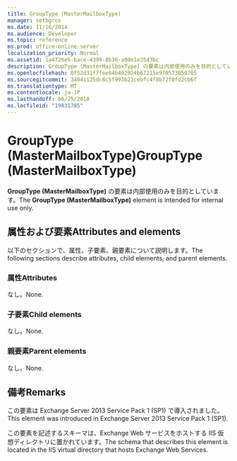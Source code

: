 ```yaml
---
title: GroupType (MasterMailboxType)
manager: sethgros
ms.date: 11/16/2014
ms.audience: Developer
ms.topic: reference
ms.prod: office-online-server
localization_priority: Normal
ms.assetid: 1a4726e5-bace-4399-8b36-a0de1e35d3bc
description: GroupType (MasterMailboxType) の要素は内部使用のみを目的としています。
ms.openlocfilehash: 0f52d31f7fee94b492924b67215e970573850705
ms.sourcegitcommit: 34041125dc8c5f993b21cebfc4f8b72f0fd2cb6f
ms.translationtype: MT
ms.contentlocale: ja-JP
ms.lasthandoff: 06/25/2018
ms.locfileid: "19831785"
---
```

# <a name="grouptype-mastermailboxtype"></a><span data-ttu-id="31822-103">GroupType (MasterMailboxType)</span><span class="sxs-lookup"><span data-stu-id="31822-103">GroupType (MasterMailboxType)</span></span>

<span data-ttu-id="31822-104">**GroupType (MasterMailboxType)** の要素は内部使用のみを目的としています。</span><span class="sxs-lookup"><span data-stu-id="31822-104">The **GroupType (MasterMailboxType)** element is intended for internal use only.</span></span> 

## <a name="attributes-and-elements"></a><span data-ttu-id="31822-105">属性および要素</span><span class="sxs-lookup"><span data-stu-id="31822-105">Attributes and elements</span></span>

<span data-ttu-id="31822-106">以下のセクションで、属性、子要素、親要素について説明します。</span><span class="sxs-lookup"><span data-stu-id="31822-106">The following sections describe attributes, child elements, and parent elements.</span></span>
  
### <a name="attributes"></a><span data-ttu-id="31822-107">属性</span><span class="sxs-lookup"><span data-stu-id="31822-107">Attributes</span></span>

<span data-ttu-id="31822-108">なし。</span><span class="sxs-lookup"><span data-stu-id="31822-108">None.</span></span>
  
### <a name="child-elements"></a><span data-ttu-id="31822-109">子要素</span><span class="sxs-lookup"><span data-stu-id="31822-109">Child elements</span></span>

<span data-ttu-id="31822-110">なし。</span><span class="sxs-lookup"><span data-stu-id="31822-110">None.</span></span>
  
### <a name="parent-elements"></a><span data-ttu-id="31822-111">親要素</span><span class="sxs-lookup"><span data-stu-id="31822-111">Parent elements</span></span>

<span data-ttu-id="31822-112">なし。</span><span class="sxs-lookup"><span data-stu-id="31822-112">None.</span></span>
  
## <a name="remarks"></a><span data-ttu-id="31822-113">備考</span><span class="sxs-lookup"><span data-stu-id="31822-113">Remarks</span></span>

<span data-ttu-id="31822-114">この要素は Exchange Server 2013 Service Pack 1 (SP1) で導入されました。</span><span class="sxs-lookup"><span data-stu-id="31822-114">This element was introduced in Exchange Server 2013 Service Pack 1 (SP1).</span></span>
  
<span data-ttu-id="31822-115">この要素を記述するスキーマは、Exchange Web サービスをホストする IIS 仮想ディレクトリに置かれています。</span><span class="sxs-lookup"><span data-stu-id="31822-115">The schema that describes this element is located in the IIS virtual directory that hosts Exchange Web Services.</span></span>
  

